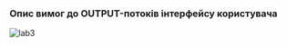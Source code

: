 ### Опис вимог до OUTPUT-потоків інтерфейсу користувача

![lab3](https://user-images.githubusercontent.com/99178092/191009192-a98b1901-b9d4-4c6e-9218-73312657229b.jpg)

